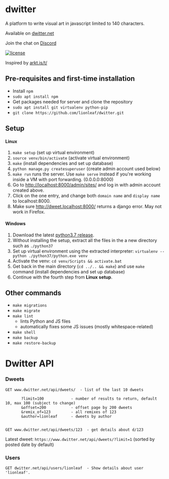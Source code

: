 # dwitter

A platform to write visual art in javascript limited to 140 characters.

Available on [dwitter.net](http://dwitter.net)

Join the chat on [Discord](https://discord.gg/r5nXDsQ)

[![license](https://img.shields.io/github/license/lionleaf/dwitter.svg)]()

Inspired by [arkt.is/t/](http://arkt.is/t/Yy53aWR0aD0yZTM7eC5maWxsUmVjdCgxNTAsMTUwKlModCkrMTUwLDE1MCwxNTAp)


## Pre-requisites and first-time installation
* Install `npm`
* `sudo apt install npm`
*  Get packages needed for server and clone the repository
* `sudo apt install git virtualenv python-pip`
* `git clone https://github.com/lionleaf/dwitter.git`

## Setup
#### **Linux**
1. `make setup` (set up virtual environment)
2. `source venv/bin/activate` (activate virtual environment)
3. `make` (install dependencies and set up database)
4. `python manage.py createsuperuser` (create admin account used below)
5. `make run` runs the server. Use `make serve` instead if you're working inside a VM with port forwarding. (0.0.0.0:8000)
6. Go to [http://localhost:8000/admin/sites/](http://localhost:8000/admin/sites/) and log in with admin account created above.
7. Click on the one entry, and change both `domain name` and `display name` to localhost:8000.
8. Make sure http://dweet.localhost:8000/ returns a django error. May not work in Firefox.

#### **Windows**
1. Download the latest [python3.7 release]("https://www.python.org/downloads/windows/").
2. Without installing the setup, extract all the files in the a new directory such as `./python37`
3. Set up virtual environment using the extracted interpreter: `virtualenv --python ./python37/python.exe venv`
4. Activate the venv: `cd venv/Scripts && activate.bat`
5. Get back in the main directory (`cd ../.. && make`) and use `make` command (install dependencies and set up database)
6. Continue with the fourth step from **Linux setup**.

## Other commands
* `make migrations`
* `make migrate`
* `make lint`
  * lints Python and JS files
  * automatically fixes some JS issues (mostly whitespace-related)
* `make shell`
* `make backup`
* `make restore-backup`


# Dwitter API

### Dweets
```
GET www.dwitter.net/api/dweets/  - list of the last 10 dweets

       ?limit=100            - number of results to return, default 10, max 100 (subject to change)
       &offset=200           - offset page by 200 dweets
       &remix_of=123         - all remixes of 123
       &author=lionleaf      - dweets by author


GET www.dwitter.net/api/dweets/123  - get details about d/123
```

Latest dweet: `https://www.dwitter.net/api/dweets/?limit=1`  (sorted by posted date by default)


### Users
```
GET dwitter.net/api/users/lionleaf  - Show details about user 'lionleaf'.
```
